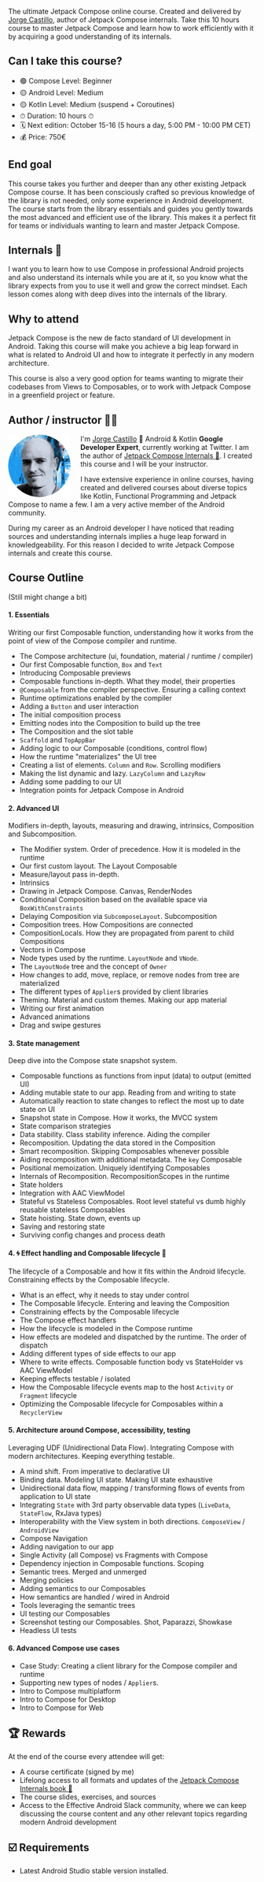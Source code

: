 The ultimate Jetpack Compose online course. Created and delivered by [Jorge Castillo](https://twitter.com/jorgecastillopr), author of Jetpack Compose internals. Take this 10 hours course to master Jetpack Compose and learn how to work efficiently with it by acquiring a good understanding of its internals.

## Can I take this course?

* 🟢 Compose Level: Beginner
* 🟡 Android Level: Medium
* 🟡 Kotlin Level: Medium (suspend + Coroutines)
* ⏱ Duration: 10 hours ⏱
* 🗓 Next edition: October 15-16 (5 hours a day, 5:00 PM - 10:00 PM CET)
* 💰 Price: 750€

## End goal

This course takes you further and deeper than any other existing Jetpack Compose course. It has been consciously crafted so previous knowledge of the library is not needed, only some experience in Android development. The course starts from the library essentials and guides you gently towards the most advanced and efficient use of the library. This makes it a perfect fit for teams or individuals wanting to learn and master Jetpack Compose.

## Internals 🧐

I want you to learn how to use Compose in professional Android projects and also understand its internals while you are at it, so you know what the library expects from you to use it well and grow the correct mindset. Each lesson comes along with deep dives into the internals of the library.

## Why to attend

Jetpack Compose is the new de facto standard of UI development in Android. Taking this course will make you achieve a big leap forward in what is related to Android UI and how to integrate it perfectly in any modern architecture.

This course is also a very good option for teams wanting to migrate their codebases from Views to Composables, or to work with Jetpack Compose in a greenfield project or feature.

## Author / instructor 👨‍💻

<img align="left" style="margin-right:20px" src="slides/images/twitteravatar.png">

I'm [Jorge Castillo](https://twitter.com/jorgecastillopr) 👋 Android & Kotlin **Google Developer Expert**, currently working at Twitter. I am the author of [Jetpack Compose Internals 📖](https://leanpub.com/composeinternals/). I created this course and I will be your instructor.

I have extensive experience in online courses, having created and delivered courses about diverse topics like Kotlin, Functional Programming and Jetpack Compose to name a few. I am a very active member of the Android community.

During my career as an Android developer I have noticed that reading sources and understanding internals implies a huge leap forward in knowledgeability. For this reason I decided to write Jetpack Compose internals and create this course.

## Course Outline

(Still might change a bit)

#### 1. Essentials

Writing our first Composable function, understanding how it works from the point of view of the Compose compiler and runtime.

- The Compose architecture (ui, foundation, material / runtime / compiler)
- Our first Composable function, `Box` and `Text`
- Introducing Composable previews
- Composable functions in-depth. What they model, their properties
- `@Composable` from the compiler perspective. Ensuring a calling context
- Runtime optimizations enabled by the compiler
- Adding a `Button` and user interaction
- The initial composition process
- Emitting nodes into the Composition to build up the tree
- The Composition and the slot table
- `Scaffold` and `TopAppBar`
- Adding logic to our Composable (conditions, control flow)
- How the runtime "materializes" the UI tree
- Creating a list of elements. `Column` and `Row`. Scrolling modifiers
- Making the list dynamic and lazy. `LazyColumn` and `LazyRow`
- Adding some padding to our UI
- Integration points for Jetpack Compose in Android

#### 2. Advanced UI

Modifiers in-depth, layouts, measuring and drawing, intrinsics, Composition and Subcomposition.

- The Modifier system. Order of precedence. How it is modeled in the runtime
- Our first custom layout. The Layout Composable
- Measure/layout pass in-depth.
- Intrinsics
- Drawing in Jetpack Compose. Canvas, RenderNodes
- Conditional Composition based on the available space via `BoxWithConstraints`
- Delaying Composition via `SubcomposeLayout`. Subcomposition
- Composition trees. How Compositions are connected
- CompositionLocals. How they are propagated from parent to child Compositions
- Vectors in Compose
- Node types used by the runtime. `LayoutNode` and `VNode`.
- The `LayoutNode` tree and the concept of `Owner`
- How changes to add, move, replace, or remove nodes from tree are materialized
- The different types of `Applier`s provided by client libraries
- Theming. Material and custom themes. Making our app material
- Writing our first animation
- Advanced animations
- Drag and swipe gestures

#### 3. State management

Deep dive into the Compose state snapshot system.

- Composable functions as functions from input (data) to output (emitted UI)
- Adding mutable state to our app. Reading from and writing to state
- Automatically reaction to state changes to reflect the most up to date state on UI
- Snapshot state in Compose. How it works, the MVCC system
- State comparison strategies
- Data stability. Class stability inference. Aiding the compiler
- Recomposition. Updating the data stored in the Composition
- Smart recomposition. Skipping Composables whenever possible
- Aiding recomposition with additional metadata. The `key` Composable
- Positional memoization. Uniquely identifying Composables
- Internals of Recomposition. RecompositionScopes in the runtime
- State holders
- Integration with AAC ViewModel
- Stateful vs Stateless Composables. Root level stateful vs dumb highly reusable stateless Composables
- State hoisting. State down, events up
- Saving and restoring state
- Surviving config changes and process death

#### 4. 🌀 Effect handling and Composable lifecycle 🍂

The lifecycle of a Composable and how it fits within the Android lifecycle. Constraining effects by the Composable lifecycle.

- What is an effect, why it needs to stay under control
- The Composable lifecycle. Entering and leaving the Composition
- Constraining effects by the Composable lifecycle
- The Compose effect handlers
- How the lifecycle is modeled in the Compose runtime
- How effects are modeled and dispatched by the runtime. The order of dispatch
- Adding different types of side effects to our app
- Where to write effects. Composable function body vs StateHolder vs AAC ViewModel
- Keeping effects testable / isolated
- How the Composable lifecycle events map to the host `Activity` or `Fragment` lifecycle
- Optimizing the Composable lifecycle for Composables within a `RecyclerView`

#### 5. Architecture around Compose, accessibility, testing

Leveraging UDF (Unidirectional Data Flow). Integrating Compose with modern architectures. Keeping everything testable.

- A mind shift. From imperative to declarative UI
- Binding data. Modeling UI state. Making UI state exhaustive
- Unidirectional data flow, mapping / transforming flows of events from application to UI state
- Integrating `State` with 3rd party observable data types (`LiveData`, `StateFlow`, RxJava types)
- Interoperability with the View system in both directions. `ComposeView` / `AndroidView`
- Compose Navigation
- Adding navigation to our app
- Single Activity (all Compose) vs Fragments with Compose
- Dependency injection in Composable functions. Scoping
- Semantic trees. Merged and unmerged
- Merging policies
- Adding semantics to our Composables
- How semantics are handled / wired in Android
- Tools leveraging the semantic trees
- UI testing our Composables
- Screenshot testing our Composables. Shot, Paparazzi, Showkase
- Headless UI tests

#### 6. Advanced Compose use cases

- Case Study: Creating a client library for the Compose compiler and runtime
- Supporting new types of nodes / `Applier`s.
- Intro to Compose multiplatform
- Intro to Compose for Desktop
- Intro to Compose for Web


## 🏆 Rewards

At the end of the course every attendee will get:
* A course certificate (signed by me)
* Lifelong access to all formats and updates of the [Jetpack Compose Internals book 📖](https://leanpub.com/composeinternals/)
* The course slides, exercises, and sources
* Access to the Effective Android Slack community, where we can keep discussing the course content and any other relevant topics regarding modern Android development

## ☑️ Requirements

* Latest Android Studio stable version installed.
